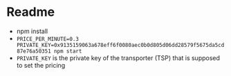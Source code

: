 # Readme

- npm install
- `PRICE_PER_MINUTE=0.3 PRIVATE_KEY=0x9135159063a678eff6f0080aec0b0d805d06dd28579f5675da5cd87e76a50351 npm start`
- `PRIVATE_KEY` is the private key of the transporter (TSP) that is supposed to set the pricing
